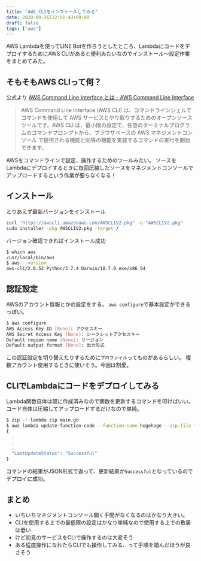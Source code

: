 ```yaml
---
title: "AWS_CLIをインストールしてみる"
date: 2020-09-26T22:01:43+09:00
draft: false
tags: ["aws"]
---
```


AWS Lambdaを使ってLINE Botを作ろうとしたところ、LambdaにコードをデプロイするためにAWS CLIがあると便利みたいなのでインストール〜設定作業をまとめてみた。

<!--more-->

## そもそもAWS CLIって何？

公式より
[AWS Command Line Interface とは - AWS Command Line Interface](https://docs.aws.amazon.com/ja_jp/cli/latest/userguide/cli-chap-welcome.html)
>AWS Command Line Interface (AWS CLI) は、コマンドラインシェルでコマンドを使用して AWS サービスとやり取りするためのオープンソースツールです。AWS CLI は、最小限の設定で、任意のターミナルプログラムのコマンドプロンプトから、ブラウザベースの AWS マネジメントコンソール で提供される機能と同等の機能を実装するコマンドの実行を開始できます。

AWSをコマンドラインで設定、操作するためのツールみたい。
ソースをLambdaにデプロイするときに毎回圧縮したソースをマネジメントコンソールでアップロードするという作業が要らなくなる！

## インストール
とりあえず最新バージョンをインストール
```bash
curl "https://awscli.amazonaws.com/AWSCLIV2.pkg" -o "AWSCLIV2.pkg"
sudo installer -pkg AWSCLIV2.pkg -target /
```

バージョン確認できればインストール成功
```bash
$ which aws
/usr/local/bin/aws
$ aws --version
aws-cli/2.0.52 Python/3.7.4 Darwin/18.7.0 exe/x86_64
```

## 認証設定
AWSのアカウント情報とかの設定をする。
`aws configure`で基本設定ができるっぽい。

```bash
$ aws configure
AWS Access Key ID [None]: アクセスキー
AWS Secret Access Key [None]: シークレットアクセスキー
Default region name [None]: リージョン
Default output format [None]: 出力形式
```

この認証設定を切り替えたりするために`プロファイル`ってものがあるらしい。
複数アカウント使用するときに使いそう。今回は割愛。

## CLIでLambdaにコードをデプロイしてみる
Lambda関数自体は既に作成済みなので関数を更新するコマンドを叩けばいい。
コード自体は圧縮してアップロードするだけなので単純。
```bash
$ zip -r lambda zip main.go
$ aws lambda update-function-code --function-name hogehoge --zip-file fileb://lambda.zip
{
  .
  .
  .
  "LastUpdateStatus": "Successful"
}
```
コマンドの結果がJSON形式で返って、更新結果が`Successful`となっているのでデプロイに成功。

## まとめ
- いちいちマネジメントコンソール開く手間がなくなるのはかなり大きい。
- CLIを使用する上での最低限の設定はかなり単純なので使用する上での敷居は低い
- けど初見のサービスをCLIで操作するのは大変そう
- ある程度操作になれたらCLIでも操作してみる、って手順を踏んだほうが良さそう